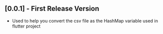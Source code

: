 ## [0.0.1] - First Release Version 
* Used to help you convert the csv file as the HashMap variable used in flutter project 